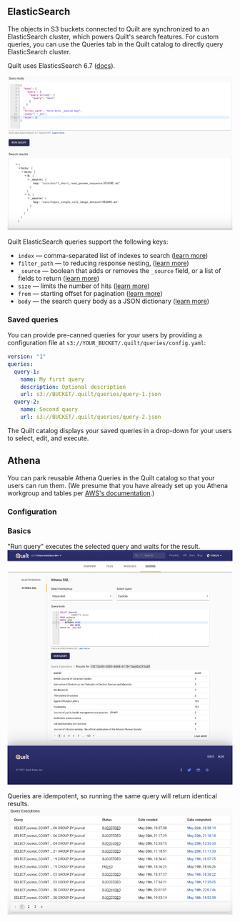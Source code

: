 ## ElasticSearch

The objects in S3 buckets connected to Quilt are synchronized to an ElasticSearch
cluster, which powers Quilt's search features. For custom queries, you can use the
Queries tab in the Quilt catalog to directly query ElasticSearch cluster.

Quilt uses ElasticsSearch 6.7
([docs](https://www.elastic.co/guide/en/elasticsearch/reference/6.7/index.html)).


![](../imgs/catalog-es-queries-default.png)

Quilt ElasticSearch queries support the following keys:
- `index` — comma-separated list of indexes to search ([learn more](https://www.elastic.co/guide/en/elasticsearch/reference/7.10/search-search.html#search-search-api-path-params))
- `filter_path` — to reducing response nesting, ([learn more](https://www.elastic.co/guide/en/elasticsearch/reference/6.8/common-options.html#common-options-response-filtering))
- `_source` — boolean that adds or removes the `_source` field, or a list of fields to return ([learn more](https://www.elastic.co/guide/en/elasticsearch/reference/6.8/search-request-source-filtering.html))
- `size` — limits the number of hits ([learn more](https://www.elastic.co/guide/en/elasticsearch/reference/6.8/search-uri-request.html))
- `from` — starting offset for pagination ([learn more](https://www.elastic.co/guide/en/elasticsearch/reference/6.8/search-uri-request.html))
- `body` — the search query body as a JSON dictionary ([learn more](https://www.elastic.co/guide/en/elasticsearch/reference/6.8/search-request-body.html))

### Saved queries
You can provide pre-canned queries for your users by providing a configuration file 
at `s3://YOUR_BUCKET/.quilt/queries/config.yaml`:

```yaml
version: "1"
queries:
  query-1:
    name: My first query
    description: Optional description
    url: s3://BUCKET/.quilt/queries/query-1.json
  query-2:
    name: Second query
    url: s3://BUCKET/.quilt/queries/query-2.json
```

The Quilt catalog displays your saved queries in a drop-down for your users to
select, edit, and execute.

## Athena

You can park reusable Athena Queries in the Quilt catalog so that your users can
run them.
(We presume that you have already set up you Athena workgroup and tables per
[AWS's documentation](https://docs.aws.amazon.com/athena/latest/ug/getting-started.html).)

### Configuration
<!-- Max please add docs on config.yaml format and/or link to Preferences.md -->

### Basics
"Run query" executes the selected query and waits for the result.
![](../imgs/athena-ui.png)

<!-- Max I think we have a bug here. Need to add a rounded timestamp to the hashing
or else queries will get stale. What if the SQL is the same but 99 rows hav been
added to the table since the last execution? -->

Queries are idempotent, so running the same query will return identical results.
![](../imgs/athena-history.png)
